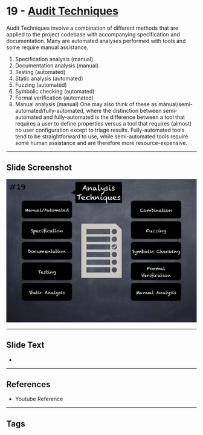 
# 19 - [Audit Techniques](./Audit%20Techniques.md)

Audit Techniques involve a combination of different methods that are applied to the project codebase with accompanying specification and documentation. Many are automated analyses performed with tools and some require manual assistance.


1.  Specification analysis (manual)
2.  Documentation analysis (manual)
3.  Testing (automated)
4.  Static analysis (automated)
5.  Fuzzing (automated)
6.  Symbolic checking (automated)
7.  Formal verification (automated)
8.  Manual analysis (manual)
One may also think of these as manual/semi-automated/fully-automated, where the distinction between semi-automated and fully-automated is the difference between a tool that requires a user to define properties versus a tool that requires (almost) no user configuration except to triage results. Fully-automated tools tend to be straightforward to use, while semi-automated tools require some human assistance and are therefore more resource-expensive.


___
## Slide Screenshot
![019.png](../../images/6.Audit%20Techniques%20and%20Tools%20101/019.png)
___
## Slide Text
- 
___
## References
- Youtube Reference
___
## Tags
